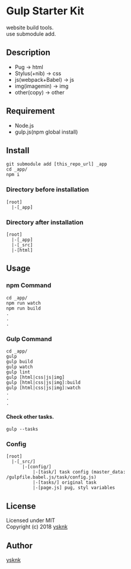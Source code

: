 Gulp Starter Kit
====

website build tools.  
use submodule add.  

## Description

* Pug -> html
* Stylus(+nib) -> css
* js(webpack+Babel) -> js
* img(imagemin) -> img
* other(copy) -> other

## Requirement

* Node.js
* gulp.js(npm global install)

## Install

    git submodule add [this_repo_url] _app
    cd _app/
    npm i

### Directory before installation

    [root]
      |-[_app]

### Directory after installation

    [root]
      |-[_app]
      |-[_src]
      |-[html]

## Usage

### npm Command

    cd _app/
    npm run watch
    npm run build
    .
    .
    .

### Gulp Command

    cd _app/
    gulp
    gulp build
    gulp watch
    gulp lint
    gulp [html|css|js|img]
    gulp [html|css|js|img]:build
    gulp [html|css|js|img]:watch
    .
    .
    .

#### Check other tasks.

    gulp --tasks

### Config

    [root]
      |-[_src/]
          |-[config/]
              |-[task/] task config (master_data: /gulpfile.babel.js/task/config.js)
              |-[tasks/] original task
              |-[page.js] pug, styl variables

## License

Licensed under MIT  
Copyright (c) 2018 [ysknk](https://github.com/ysknk)  

## Author

[ysknk](https://github.com/ysknk)

